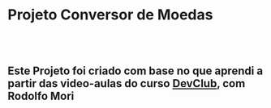 <h1>Projeto Conversor de Moedas</h1>
<br>
<br>
<h2>Este Projeto foi criado com base no que aprendi a partir das video-aulas do curso <a href="https://rodolfomori.com.br/devclub" 
target="_blank">DevClub</a>, com Rodolfo Mori</h2>
